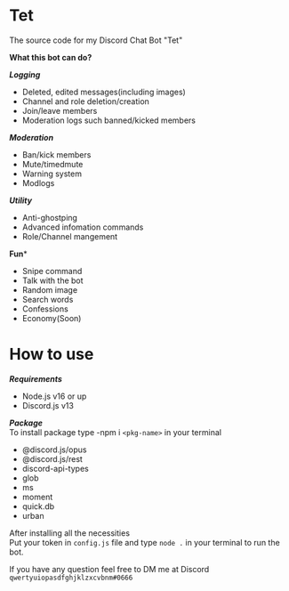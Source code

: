 # Tet
The source code for my Discord Chat Bot "Tet"

**What this bot can do?**

***Logging***
- Deleted, edited messages(including images)
- Channel and role deletion/creation
- Join/leave members
- Moderation logs such banned/kicked members

***Moderation***
- Ban/kick members
- Mute/timedmute
- Warning system
- Modlogs

***Utility***
- Anti-ghostping
- Advanced infomation commands
- Role/Channel mangement

**Fun***
- Snipe command
- Talk with the bot
- Random image
- Search words
- Confessions
- Economy(Soon)


# How to use

***Requirements***
- Node.js v16 or up
- Discord.js v13

***Package***<br>
To install package type -npm i `<pkg-name>` in your terminal
- @discord.js/opus
- @discord.js/rest
- discord-api-types
- glob
- ms
- moment
- quick.db
- urban
  
After installing all the necessities<br>
Put your token in `config.js` file and type `node .` in your terminal to run the bot.<br>
  
  
  
 

If you have any question feel free to DM me at Discord<br>
`qwertyuiopasdfghjklzxcvbnm#0666`
